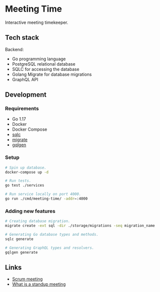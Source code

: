 # Meeting Time

Interactive meeting timekeeper.

## Tech stack

Backend:

- Go programming language
- PostgreSQL relational database
- SQLC for accessing the database
- Golang Migrate for database migrations
- GraphQL API

## Development

### Requirements

- Go 1.17
- Docker
- Docker Compose
- [sqlc](https://github.com/kyleconroy/sqlc)
- [migrate](https://github.com/golang-migrate/migrate)
- [gqlgen](https://github.com/99designs/gqlgen)

### Setup

```sh
# Spin up database.
docker-compose up -d

# Run tests.
go test ./services

# Run service locally on port 4000.
go run ./cmd/meeting-time/ -addr=:4000
```

### Adding new features

```sh
# Creating database migration.
migrate create -ext sql -dir ./storage/migrations -seq migration_name
```

```sh
# Generating Go database types and methods.
sqlc generate
```

```sh
# Generating GraphQL types and resolvers.
gqlgen generate
```

## Links

- [Scrum meeting](https://www.productplan.com/glossary/scrum-meeting)
- [What is a standup meeting](https://www.wework.com/ideas/professional-development/management-leadership/what-is-a-standup-meeting)
